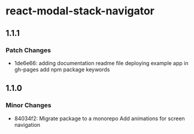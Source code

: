 # react-modal-stack-navigator

## 1.1.1

### Patch Changes

- 1de6e66: adding documentation readme file
  deploying example app in gh-pages
  add npm package keywords

## 1.1.0

### Minor Changes

- 84034f2: Migrate package to a monorepo
  Add animations for screen navigation
